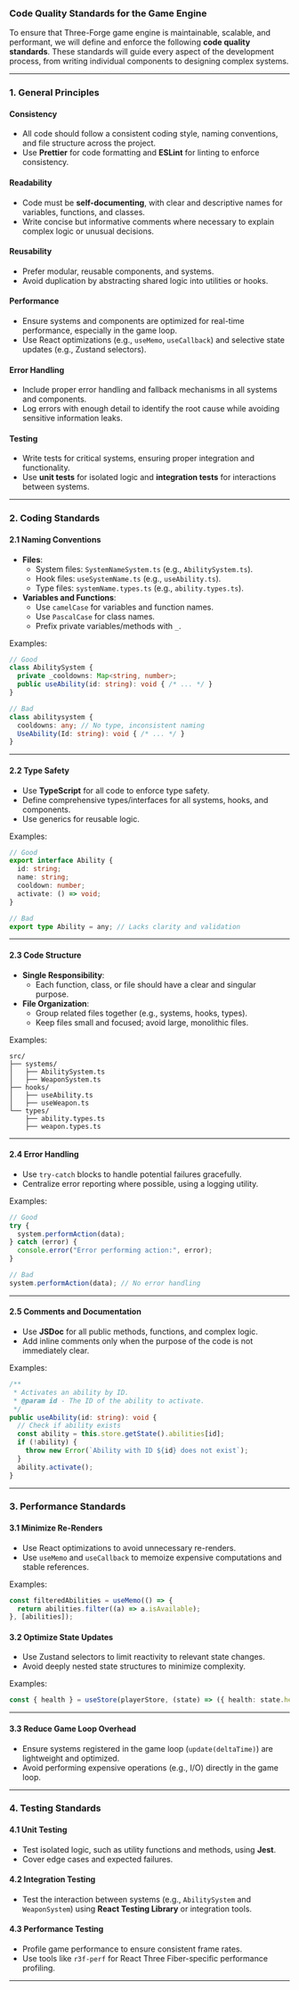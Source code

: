 ### **Code Quality Standards for the Game Engine**

To ensure that Three-Forge game engine is maintainable, scalable, and performant, we will define and enforce the following **code quality standards**. These standards will guide every aspect of the development process, from writing individual components to designing complex systems.

---

### **1. General Principles**

#### **Consistency**
- All code should follow a consistent coding style, naming conventions, and file structure across the project.
- Use **Prettier** for code formatting and **ESLint** for linting to enforce consistency.

#### **Readability**
- Code must be **self-documenting**, with clear and descriptive names for variables, functions, and classes.
- Write concise but informative comments where necessary to explain complex logic or unusual decisions.

#### **Reusability**
- Prefer modular, reusable components, and systems.
- Avoid duplication by abstracting shared logic into utilities or hooks.

#### **Performance**
- Ensure systems and components are optimized for real-time performance, especially in the game loop.
- Use React optimizations (e.g., `useMemo`, `useCallback`) and selective state updates (e.g., Zustand selectors).

#### **Error Handling**
- Include proper error handling and fallback mechanisms in all systems and components.
- Log errors with enough detail to identify the root cause while avoiding sensitive information leaks.

#### **Testing**
- Write tests for critical systems, ensuring proper integration and functionality.
- Use **unit tests** for isolated logic and **integration tests** for interactions between systems.

---

### **2. Coding Standards**

#### **2.1 Naming Conventions**
- **Files**:
  - System files: `SystemNameSystem.ts` (e.g., `AbilitySystem.ts`).
  - Hook files: `useSystemName.ts` (e.g., `useAbility.ts`).
  - Type files: `systemName.types.ts` (e.g., `ability.types.ts`).
- **Variables and Functions**:
  - Use `camelCase` for variables and function names.
  - Use `PascalCase` for class names.
  - Prefix private variables/methods with `_`.

Examples:
```typescript
// Good
class AbilitySystem {
  private _cooldowns: Map<string, number>;
  public useAbility(id: string): void { /* ... */ }
}

// Bad
class abilitysystem {
  cooldowns: any; // No type, inconsistent naming
  UseAbility(Id: string): void { /* ... */ }
}
```

---

#### **2.2 Type Safety**
- Use **TypeScript** for all code to enforce type safety.
- Define comprehensive types/interfaces for all systems, hooks, and components.
- Use generics for reusable logic.

Examples:
```typescript
// Good
export interface Ability {
  id: string;
  name: string;
  cooldown: number;
  activate: () => void;
}

// Bad
export type Ability = any; // Lacks clarity and validation
```

---

#### **2.3 Code Structure**
- **Single Responsibility**:
  - Each function, class, or file should have a clear and singular purpose.
- **File Organization**:
  - Group related files together (e.g., systems, hooks, types).
  - Keep files small and focused; avoid large, monolithic files.

Examples:
```plaintext
src/
├── systems/
│   ├── AbilitySystem.ts
│   ├── WeaponSystem.ts
├── hooks/
│   ├── useAbility.ts
│   ├── useWeapon.ts
└── types/
    ├── ability.types.ts
    ├── weapon.types.ts
```

---

#### **2.4 Error Handling**
- Use `try-catch` blocks to handle potential failures gracefully.
- Centralize error reporting where possible, using a logging utility.

Examples:
```typescript
// Good
try {
  system.performAction(data);
} catch (error) {
  console.error("Error performing action:", error);
}

// Bad
system.performAction(data); // No error handling
```

---

#### **2.5 Comments and Documentation**
- Use **JSDoc** for all public methods, functions, and complex logic.
- Add inline comments only when the purpose of the code is not immediately clear.

Examples:
```typescript
/**
 * Activates an ability by ID.
 * @param id - The ID of the ability to activate.
 */
public useAbility(id: string): void {
  // Check if ability exists
  const ability = this.store.getState().abilities[id];
  if (!ability) {
    throw new Error(`Ability with ID ${id} does not exist`);
  }
  ability.activate();
}
```

---

### **3. Performance Standards**

#### **3.1 Minimize Re-Renders**
- Use React optimizations to avoid unnecessary re-renders.
- Use `useMemo` and `useCallback` to memoize expensive computations and stable references.

Examples:
```typescript
const filteredAbilities = useMemo(() => {
  return abilities.filter((a) => a.isAvailable);
}, [abilities]);
```

#### **3.2 Optimize State Updates**
- Use Zustand selectors to limit reactivity to relevant state changes.
- Avoid deeply nested state structures to minimize complexity.

Examples:
```typescript
const { health } = useStore(playerStore, (state) => ({ health: state.health }));
```

---

#### **3.3 Reduce Game Loop Overhead**
- Ensure systems registered in the game loop (`update(deltaTime)`) are lightweight and optimized.
- Avoid performing expensive operations (e.g., I/O) directly in the game loop.

---

### **4. Testing Standards**

#### **4.1 Unit Testing**
- Test isolated logic, such as utility functions and methods, using **Jest**.
- Cover edge cases and expected failures.

#### **4.2 Integration Testing**
- Test the interaction between systems (e.g., `AbilitySystem` and `WeaponSystem`) using **React Testing Library** or integration tools.

#### **4.3 Performance Testing**
- Profile game performance to ensure consistent frame rates.
- Use tools like `r3f-perf` for React Three Fiber-specific performance profiling.

---

